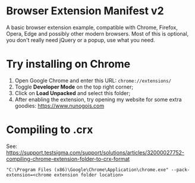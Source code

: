 # Browser Extension Manifest v2

A basic browser extension example, compatible with Chrome, Firefox, Opera, Edge and possibly other modern browsers.
Most of this is optional, you don't really need jQuery or a popup, use what you need.

# Try installing on Chrome

1. Open Google Chrome and enter this URL: `chrome://extensions/`
2. Toggle **Developer Mode** on the top right corner;
3. Click on **Load Unpacked** and select this folder;
4. After enabling the extension, try opening my website for some extra goodies: https://www.nunogois.com

# Compiling to .crx

See: https://support.testsigma.com/support/solutions/articles/32000027752-compiling-chrome-extension-folder-to-crx-format

`"C:\Program Files (x86)\Google\Chrome\Application\chrome.exe" --pack-extension=<chrome extension folder location>`